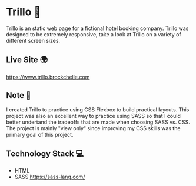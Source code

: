 # Trillo 🏨
Trillo is an static web page for a fictional hotel booking company. Trillo was designed to be extremely responsive, take a look at Trillo on a variety of different screen sizes.

## Live Site 🌍
https://www.trillo.brockchelle.com

## Note 📝
I created Trillo to practice using CSS Flexbox to build practical layouts. This project was also an excellent way to practice using SASS so that I could better undertand the tradeoffs that are made when choosing SASS vs. CSS. The project is mainly "view only" since improving my CSS skills was the primary goal of this project.

## Technology Stack 💻
* HTML
* SASS https://sass-lang.com/
